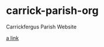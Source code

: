 # carrick-parish-org
Carrickfergus Parish Website

[a link](http://eperito.github.io/carrick-parish-org/)
